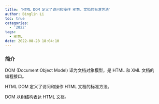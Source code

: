 ```yaml
---
title: 'HTML DOM 定义了访问和操作 HTML 文档的标准方法'
author: Binglin Li
toc: true
categories:
  - '2022'
tags:
  - HTML
date: 2022-08-28 18:04:10
---
```


### 简介
DOM (Document Object Model) 译为文档对象模型，是 HTML 和 XML 文档的编程接口。

HTML DOM 定义了访问和操作 HTML 文档的标准方法。

DOM 以树结构表达 HTML 文档。
